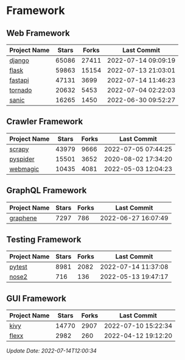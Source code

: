 # Framework

## Web Framework
| Project Name | Stars | Forks | Last Commit |
| ------------ | ----- | ----- | ----------- |
| [django](https://github.com/django/django) | 65086 | 27411 | 2022-07-14 09:09:19 |
| [flask](https://github.com/pallets/flask) | 59863 | 15154 | 2022-07-13 21:03:01 |
| [fastapi](https://github.com/tiangolo/fastapi) | 47131 | 3699 | 2022-07-14 11:46:23 |
| [tornado](https://github.com/tornadoweb/tornado) | 20632 | 5453 | 2022-07-04 02:22:03 |
| [sanic](https://github.com/sanic-org/sanic) | 16265 | 1450 | 2022-06-30 09:52:27 |

## Crawler Framework
| Project Name | Stars | Forks | Last Commit |
| ------------ | ----- | ----- | ----------- |
| [scrapy](https://github.com/scrapy/scrapy) | 43979 | 9666 | 2022-07-05 07:44:25 |
| [pyspider](https://github.com/binux/pyspider) | 15501 | 3652 | 2020-08-02 17:34:20 |
| [webmagic](https://github.com/code4craft/webmagic) | 10435 | 4081 | 2022-05-03 12:04:23 |

## GraphQL Framework
| Project Name | Stars | Forks | Last Commit |
| ------------ | ----- | ----- | ----------- |
| [graphene](https://github.com/graphql-python/graphene) | 7297 | 786 | 2022-06-27 16:07:49 |

## Testing Framework
| Project Name | Stars | Forks | Last Commit |
| ------------ | ----- | ----- | ----------- |
| [pytest](https://github.com/pytest-dev/pytest) | 8981 | 2082 | 2022-07-14 11:37:08 |
| [nose2](https://github.com/nose-devs/nose2) | 716 | 136 | 2022-05-13 19:47:17 |

## GUI Framework
| Project Name | Stars | Forks | Last Commit |
| ------------ | ----- | ----- | ----------- |
| [kivy](https://github.com/kivy/kivy) | 14770 | 2907 | 2022-07-10 15:22:34 |
| [flexx](https://github.com/flexxui/flexx) | 2982 | 260 | 2022-04-12 19:12:20 |

*Update Date: 2022-07-14T12:00:34*